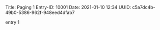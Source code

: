 Title: Paging 1
Entry-ID: 10001
Date: 2021-01-10 12:34
UUID: c5a7dc4b-49b0-5386-962f-948eed4dfab7

entry 1
